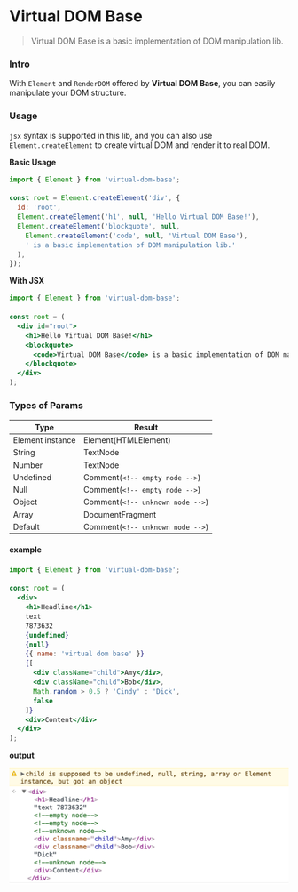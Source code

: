 # Virtual DOM Base

> Virtual DOM Base is a basic implementation of DOM manipulation lib.

### Intro

With `Element` and `RenderDOM` offered by **Virtual DOM Base**, you can easily manipulate your DOM structure.

### Usage

`jsx` syntax is supported in this lib, and you can also use `Element.createElement` to create virtual DOM and render it to real DOM.

**Basic Usage**

```javascript
import { Element } from 'virtual-dom-base';

const root = Element.createElement('div', {
  id: 'root',
  Element.createElement('h1', null, 'Hello Virtual DOM Base!'),
  Element.createElement('blockquote', null,
  	Element.createElement('code', null, 'Virtual DOM Base'),
    ' is a basic implementation of DOM manipulation lib.'
  ),
});
```

**With JSX**

```jsx
import { Element } from 'virtual-dom-base';

const root = (
  <div id="root">
    <h1>Hello Virtual DOM Base!</h1>
    <blockquote>
      <code>Virtual DOM Base</code> is a basic implementation of DOM manipulation lib.
    </blockquote>
  </div>
);
```

### Types of Params

| Type             | Result                           |
| ---------------- | -------------------------------- |
| Element instance | Element(HTMLElement)             |
| String           | TextNode                         |
| Number           | TextNode                         |
| Undefined        | Comment(`<!-- empty node -->`)   |
| Null             | Comment(`<!-- empty node -->`)   |
| Object           | Comment(`<!-- unknown node -->`) |
| Array            | DocumentFragment                 |
| Default          | Comment(`<!-- unknown node -->`) |

#### example

```jsx
import { Element } from 'virtual-dom-base';

const root = (
  <div>
    <h1>Headline</h1>
    text
    7873632
    {undefined}
    {null}
    {{ name: 'virtual dom base' }}
    {[
      <div className="child">Amy</div>,
      <div className="child">Bob</div>,
      Math.random > 0.5 ? 'Cindy' : 'Dick',
      false
    ]}
    <div>Content</div>
  </div>
);
```

**output**

![readme.1](./static/readme.1.png)